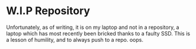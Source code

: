 # W.I.P Repository

Unfortunately, as of writing, it is on my laptop and not in a repository, a laptop which has most recently been bricked thanks to a faulty SSD.
This is a lesson of humility, and to always push to a repo. oops.